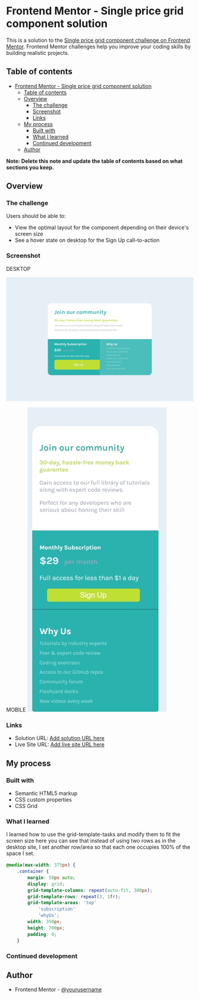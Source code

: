 # Frontend Mentor - Single price grid component solution

This is a solution to the [Single price grid component challenge on Frontend Mentor](https://www.frontendmentor.io/challenges/single-price-grid-component-5ce41129d0ff452fec5abbbc). Frontend Mentor challenges help you improve your coding skills by building realistic projects. 

## Table of contents

- [Frontend Mentor - Single price grid component solution](#frontend-mentor---single-price-grid-component-solution)
  - [Table of contents](#table-of-contents)
  - [Overview](#overview)
    - [The challenge](#the-challenge)
    - [Screenshot](#screenshot)
    - [Links](#links)
  - [My process](#my-process)
    - [Built with](#built-with)
    - [What I learned](#what-i-learned)
    - [Continued development](#continued-development)
  - [Author](#author)

**Note: Delete this note and update the table of contents based on what sections you keep.**

## Overview

### The challenge

Users should be able to:

- View the optimal layout for the component depending on their device's screen size
- See a hover state on desktop for the Sign Up call-to-action

### Screenshot

DESKTOP

![](/screenshot-desktop.jpeg)

MOBILE
![](/screenshot-mobile.jpeg)
### Links

- Solution URL: [Add solution URL here](https://your-solution-url.com)
- Live Site URL: [Add live site URL here](https://your-live-site-url.com)

## My process

### Built with

- Semantic HTML5 markup
- CSS custom properties
- CSS Grid

### What I learned

I learned how to use the grid-template-tasks and modify them to fit the screen size here you can see that instead of using two rows as in the desktop site, I set another row/area so that each one occupies 100% of the space I set. 

```css
@media(max-width: 375px) {
    .container {
        margin: 50px auto;
        display: grid;
        grid-template-columns: repeat(auto-fit, 300px);
        grid-template-rows: repeat(3, 1fr);
        grid-template-areas: 'top'
            'subscription'
            'whyUs';
        width: 350px;
        height: 700px;
        padding: 0;
    }
```

### Continued development

## Author
- Frontend Mentor - [@yourusername](https://www.frontendmentor.io/profile/yourusername)
